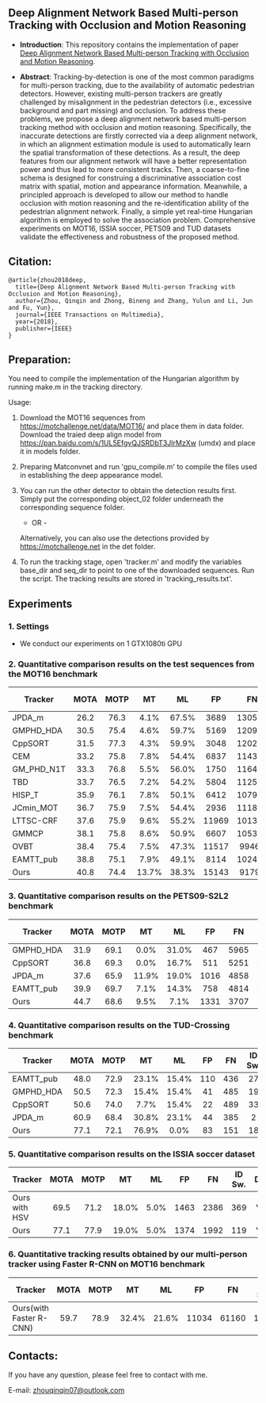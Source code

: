 ## Deep Alignment Network Based Multi-person Tracking with Occlusion and Motion Reasoning

* **Introduction**: This repository contains the implementation of paper [Deep Alignment Network Based Multi-person Tracking with Occlusion and Motion Reasoning](https://ieeexplore.ieee.org/abstract/document/8488599).

* **Abstract**: Tracking-by-detection is one of the most common paradigms for multi-person tracking, due to the availability of automatic pedestrian detectors. However, existing multi-person trackers are greatly challenged by misalignment in the pedestrian detectors (i.e., excessive background and part missing) and occlusion. To address these problems, we propose a deep alignment network based multi-person tracking method with occlusion and motion reasoning. Specifically, the inaccurate detections are firstly corrected via a deep alignment network, in which an alignment estimation module is used to automatically learn the spatial transformation of these detections. As a result, the deep features from our alignment network will have a better representation power and thus lead to more consistent tracks. Then, a coarse-to-fine schema is designed for construing a discriminative association cost matrix with spatial, motion and appearance information. Meanwhile, a principled approach is developed to allow our method to handle occlusion with motion reasoning and the re-identification ability of the pedestrian alignment network. Finally, a simple yet real-time Hungarian algorithm is employed to solve the association problem. Comprehensive experiments on MOT16, ISSIA soccer, PETS09 and TUD datasets validate the effectiveness and robustness of the proposed method.


## Citation: 
```
@article{zhou2018deep,
  title={Deep Alignment Network Based Multi-person Tracking with Occlusion and Motion Reasoning},
  author={Zhou, Qinqin and Zhong, Bineng and Zhang, Yulun and Li, Jun and Fu, Yun},
  journal={IEEE Transactions on Multimedia},
  year={2018},
  publisher={IEEE}
}
```

## Preparation:

You need to compile the implementation of the Hungarian algorithm by running make.m in the tracking directory.

Usage:

1) Download the MOT16 sequences from https://motchallenge.net/data/MOT16/ and place them in data folder. Download the traied deep align model from https://pan.baidu.com/s/1UL5EfgvQJSRDbT3JIrMzXw (umdx) and place it in models folder.  
   
2) Preparing Matconvnet and run 'gpu_compile.m' to compile the files used in establishing the deep appearance model.

3) You can run the other detector to obtain the detection results first. Simply put the corresponding object_02 folder underneath the corresponding sequence folder.

   - OR -

   Alternatively, you can also use the detections provided by https://motchallenge.net in the det folder.

4) To run the tracking stage, open 'tracker.m' and modify the variables base_dir and seq_dir to point to one of the downloaded sequences. Run the script. The tracking results are stored in 'tracking_results.txt'.


## Experiments

### 1. Settings
* We conduct our experiments on 1 GTX1080ti GPU

### 2. Quantitative comparison results on the test sequences from the MOT16 benchmark
| Tracker      | MOTA | MOTP|MT|ML|FP|FN|ID SW.|Frag|Hz|Detector|
| -------------|:-------------:| :-----:|:-------------:| :-----:|:-------------:| :-----:|:-------------:| :-----:|:-------------:| :-----:|
| JPDA_m          | 26.2 |76.3| 4.1%| 67.5%| 3689 |130549| 365| 638| 22.2| Public |
| GMPHD_HDA     | 30.5| 75.4 |4.6%| 59.7% |5169| 120970| 539|731| 13.6| Public|
| CppSORT   | 31.5| 77.3| 4.3% |59.9% |3048| 120278| 1587| 2239| 687.1| Public|
| CEM         |33.2 |75.8 |7.8% |54.4%| 6837| 114322| 642| 731| 0.3| Public|
| GM_PHD_N1T      |33.3 |76.8 |5.5% |56.0% |1750| 116452 |3499 |3594| 9.9 |Public|
| TBD |33.7| 76.5 |7.2% |54.2%| 5804 |112587 |2418| 2252| 1.3| Public|
| HISP_T          |35.9 |76.1| 7.8% |50.1% |6412 |107918| 2594| 2298 |4.8| Public|
| JCmin_MOT        |36.7| 75.9| 7.5% |54.4%| 2936| 111890| 667 |831| 14.8| Public|
| LTTSC-CRF         |37.6 |75.9 |9.6% |55.2% |11969 |101343 |481| 1012| 0.6| Public|
| GMMCP         |38.1 |75.8 |8.6%| 50.9% |6607 |105315 |937| 1669 |0.5 |Public|
| OVBT|38.4| 75.4| 7.5% |47.3%| 11517 |99463 |1321| 2140 |0.3| Public|
| EAMTT_pub|38.8 |75.1 |7.9% |49.1% |8114 |102452| 965| 1657 |11.8 |Public|
| Ours|40.8| 74.4 |13.7% |38.3% |15143 |91792 |1051 |2210| 6.5| Public|

### 3. Quantitative comparison results on the PETS09-S2L2 benchmark
| Tracker| MOTA| MOTP| MT| ML|FP| FN|ID Sw.| Frag| Detector|
| -------------|:-------------:| :-----:|:-------------:| :-----:|:-------------:| :-----:|:-------------:| :-----:|:-------------:|
| GMPHD_HDA  |31.9 |69.1 |0.0%| 31.0% |467 |5965 |131| 315 |Public|
| CppSORT | 36.8| 69.3| 0.0%| 16.7% |511 |5251 |331| 480 |Public|
| JPDA_m | 37.6 |65.9| 11.9% |19.0% |1016 |4858 |139 |260 |Public|
| EAMTT_pub |39.9 |69.7 |7.1%| 14.3% |758 |4814| 218| 357 |Public|
| Ours |44.7| 68.6 |9.5%| 7.1%| 1331| 3707| 294| 546| Public|

### 4. Quantitative comparison results on the TUD-Crossing benchmark
|Tracker| MOTA| MOTP| MT| ML| FP| FN| ID Sw.| Frag| Detector|
| -------------|:-------------:| :-----:|:-------------:| :-----:|:-------------:| :-----:|:-------------:| :-----:|:-------------:|
|EAMTT_pub | 48.0 |72.9 |23.1% |15.4% |110 |436 |27 |37 |Public|
|GMPHD_HDA | 50.5 |72.3 |15.4%| 15.4%| 41 |485| 19 |29 |Public|
|CppSORT | 50.6| 74.0 |7.7% |15.4%| 22 |489| 33| 57 |Public|
|JPDA_m | 60.9 |68.4| 30.8% |23.1% |44 |385 |2 |26 |Public|
|Ours |77.1 |72.1| 76.9%| 0.0% |83 |151 |18 |27 |Public|

### 5. Quantitative comparison results on the ISSIA soccer dataset
|Tracker| MOTA| MOTP| MT| ML| FP| FN| ID Sw.| Detector|
| -------------|:-------------:| :-----:|:-------------:| :-----:|:-------------:| :-----:|:-------------:| :-----:|
|Ours with HSV| 69.5| 71.2 |18.0%| 5.0%| 1463| 2386| 369| YOLOv3|
|Ours |77.1 |77.9 |19.0% |5.0% |1374| 1992| 119| YOLOv3|

### 6. Quantitative tracking results obtained by our multi-person tracker using Faster R-CNN on MOT16 benchmark
|Tracker| MOTA| MOTP| MT| ML| FP| FN| ID Sw.| Frag|
| -------------|:-------------:| :-----:|:-------------:| :-----:|:-------------:| :-----:|:-------------:| :-----:|
|Ours(with Faster R-CNN) |59.7| 78.9 |32.4% |21.6% |11034 |61160| 1292 |1575|



## Contacts: 
If you have any question, please feel free to contact with me.

E-mail: zhouqinqin07@outlook.com



